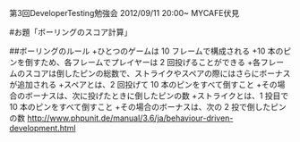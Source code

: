 第3回DeveloperTesting勉強会
2012/09/11 20:00~ 
MYCAFE伏見

#お題「ボーリングのスコア計算」

##ボーリングのルール
+ひとつのゲームは 10 フレームで構成される
+10 本のピンを倒すため、各フレームでプレイヤーは 2 回投げることができる
+各フレームのスコアは倒したピンの総数で、ストライクやスペアの際にはさらにボーナスが追加される
+スペアとは、2 回投げて 10 本のピンをすべて倒すこと
+その場合のボーナスは、次に投げたときに倒したピンの数
+ストライクとは、1 投目で 10 本のピンをすべて倒すこと
+その場合のボーナスは、次の 2 投で倒したピンの数
http://www.phpunit.de/manual/3.6/ja/behaviour-driven-development.html
